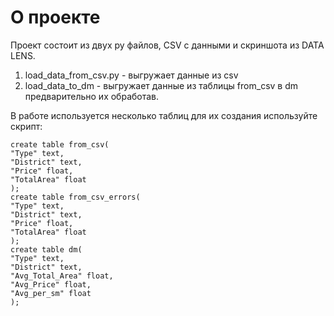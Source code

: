 # О проекте

Проект состоит из двух py файлов, CSV с данными и скриншота из DATA LENS.
1. load_data_from_csv.py - выгружает данные из csv
1. load_data_to_dm - выгружает данные из таблицы from_csv в dm предварительно их обработав.

В работе используется несколько таблиц для их создания используйте скрипт:
```
create table from_csv(
"Type" text,
"District" text,
"Price" float,
"TotalArea" float
);
create table from_csv_errors(
"Type" text,
"District" text,
"Price" float,
"TotalArea" float
);
create table dm(
"Type" text,
"District" text,
"Avg_Total_Area" float,
"Avg_Price" float,
"Avg_per_sm" float
);
```